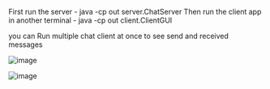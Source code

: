 First run the server - java -cp out server.ChatServer 
Then run the client app in another terminal - java -cp out client.ClientGUI

you can Run multiple chat client at once to see send and received messages 

![image](https://github.com/user-attachments/assets/b932ce33-ea24-4681-972f-4688c69c0c5a)



![image](https://github.com/user-attachments/assets/bc546baf-5f7a-4e18-a90e-c4d0dc72d097)
